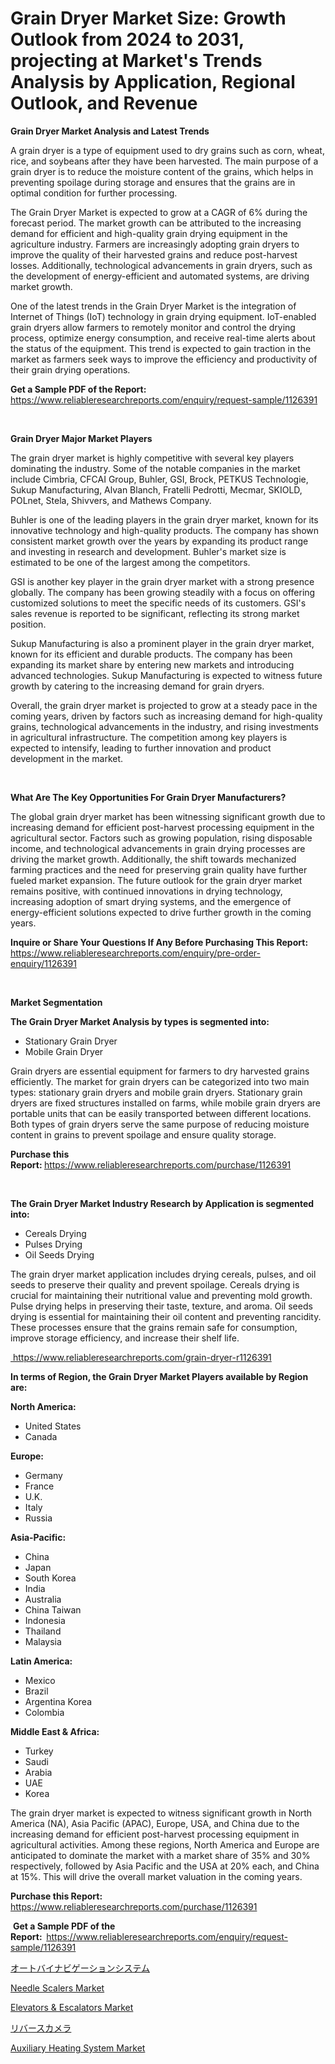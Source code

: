 <p><h1>Grain Dryer Market Size: Growth Outlook from 2024 to 2031, projecting at Market's Trends Analysis by Application, Regional Outlook, and Revenue</h1></p><p><strong>Grain Dryer Market Analysis and Latest Trends</strong></p>
<p><p>A grain dryer is a type of equipment used to dry grains such as corn, wheat, rice, and soybeans after they have been harvested. The main purpose of a grain dryer is to reduce the moisture content of the grains, which helps in preventing spoilage during storage and ensures that the grains are in optimal condition for further processing.</p><p>The Grain Dryer Market is expected to grow at a CAGR of 6% during the forecast period. The market growth can be attributed to the increasing demand for efficient and high-quality grain drying equipment in the agriculture industry. Farmers are increasingly adopting grain dryers to improve the quality of their harvested grains and reduce post-harvest losses. Additionally, technological advancements in grain dryers, such as the development of energy-efficient and automated systems, are driving market growth.</p><p>One of the latest trends in the Grain Dryer Market is the integration of Internet of Things (IoT) technology in grain drying equipment. IoT-enabled grain dryers allow farmers to remotely monitor and control the drying process, optimize energy consumption, and receive real-time alerts about the status of the equipment. This trend is expected to gain traction in the market as farmers seek ways to improve the efficiency and productivity of their grain drying operations.</p></p>
<p><strong>Get a Sample PDF of the Report:&nbsp;</strong> <a href="https://www.reliableresearchreports.com/enquiry/request-sample/1126391">https://www.reliableresearchreports.com/enquiry/request-sample/1126391</a></p>
<p>&nbsp;</p>
<p><strong>Grain Dryer Major Market Players</strong></p>
<p><p>The grain dryer market is highly competitive with several key players dominating the industry. Some of the notable companies in the market include Cimbria, CFCAI Group, Buhler, GSI, Brock, PETKUS Technologie, Sukup Manufacturing, Alvan Blanch, Fratelli Pedrotti, Mecmar, SKIOLD, POLnet, Stela, Shivvers, and Mathews Company.</p><p>Buhler is one of the leading players in the grain dryer market, known for its innovative technology and high-quality products. The company has shown consistent market growth over the years by expanding its product range and investing in research and development. Buhler's market size is estimated to be one of the largest among the competitors.</p><p>GSI is another key player in the grain dryer market with a strong presence globally. The company has been growing steadily with a focus on offering customized solutions to meet the specific needs of its customers. GSI's sales revenue is reported to be significant, reflecting its strong market position.</p><p>Sukup Manufacturing is also a prominent player in the grain dryer market, known for its efficient and durable products. The company has been expanding its market share by entering new markets and introducing advanced technologies. Sukup Manufacturing is expected to witness future growth by catering to the increasing demand for grain dryers.</p><p>Overall, the grain dryer market is projected to grow at a steady pace in the coming years, driven by factors such as increasing demand for high-quality grains, technological advancements in the industry, and rising investments in agricultural infrastructure. The competition among key players is expected to intensify, leading to further innovation and product development in the market.</p></p>
<p>&nbsp;</p>
<p><strong>What Are The Key Opportunities For Grain Dryer Manufacturers?</strong></p>
<p><p>The global grain dryer market has been witnessing significant growth due to increasing demand for efficient post-harvest processing equipment in the agricultural sector. Factors such as growing population, rising disposable income, and technological advancements in grain drying processes are driving the market growth. Additionally, the shift towards mechanized farming practices and the need for preserving grain quality have further fueled market expansion. The future outlook for the grain dryer market remains positive, with continued innovations in drying technology, increasing adoption of smart drying systems, and the emergence of energy-efficient solutions expected to drive further growth in the coming years.</p></p>
<p><strong>Inquire or Share Your Questions If Any Before Purchasing This Report:</strong> <a href="https://www.reliableresearchreports.com/enquiry/pre-order-enquiry/1126391">https://www.reliableresearchreports.com/enquiry/pre-order-enquiry/1126391</a></p>
<p>&nbsp;</p>
<p><strong>Market Segmentation</strong></p>
<p><strong>The Grain Dryer Market Analysis by types is segmented into:</strong></p>
<p><ul><li>Stationary Grain Dryer</li><li>Mobile Grain Dryer</li></ul></p>
<p><p>Grain dryers are essential equipment for farmers to dry harvested grains efficiently. The market for grain dryers can be categorized into two main types: stationary grain dryers and mobile grain dryers. Stationary grain dryers are fixed structures installed on farms, while mobile grain dryers are portable units that can be easily transported between different locations. Both types of grain dryers serve the same purpose of reducing moisture content in grains to prevent spoilage and ensure quality storage.</p></p>
<p><strong>Purchase this Report:&nbsp;</strong><a href="https://www.reliableresearchreports.com/purchase/1126391">https://www.reliableresearchreports.com/purchase/1126391</a></p>
<p>&nbsp;</p>
<p><strong>The Grain Dryer Market Industry Research by Application is segmented into:</strong></p>
<p><ul><li>Cereals Drying</li><li>Pulses Drying</li><li>Oil Seeds Drying</li></ul></p>
<p><p>The grain dryer market application includes drying cereals, pulses, and oil seeds to preserve their quality and prevent spoilage. Cereals drying is crucial for maintaining their nutritional value and preventing mold growth. Pulse drying helps in preserving their taste, texture, and aroma. Oil seeds drying is essential for maintaining their oil content and preventing rancidity. These processes ensure that the grains remain safe for consumption, improve storage efficiency, and increase their shelf life.</p></p>
<p><a href="https://www.reliableresearchreports.com/grain-dryer-r1126391">&nbsp;https://www.reliableresearchreports.com/grain-dryer-r1126391</a></p>
<p><strong>In terms of Region, the Grain Dryer Market Players available by Region are:</strong></p>
<p>
    <p> <strong> North America: </strong>
        <ul>
            <li>United States</li>
            <li>Canada</li>
        </ul>
        </p> 
    <p> <strong> Europe: </strong>
        <ul>
            <li>Germany</li>
            <li>France</li>
            <li>U.K.</li>
            <li>Italy</li>
            <li>Russia</li>
        </ul>
        </p> 
    <p> <strong> Asia-Pacific: </strong>
        <ul>
            <li>China</li>
            <li>Japan</li>
            <li>South Korea</li>
            <li>India</li>
            <li>Australia</li>
            <li>China Taiwan</li>
            <li>Indonesia</li>
            <li>Thailand</li>
            <li>Malaysia</li>
        </ul>
        </p> 
    <p> <strong> Latin America: </strong>
        <ul>
            <li>Mexico</li>
            <li>Brazil</li>
            <li>Argentina Korea</li>
            <li>Colombia</li>
        </ul>
        </p> 
    <p> <strong> Middle East & Africa: </strong>
        <ul>
            <li>Turkey</li>
            <li>Saudi</li>
            <li>Arabia</li>
            <li>UAE</li>
            <li>Korea</li>
        </ul>
    </p>
    </p>
<p><p>The grain dryer market is expected to witness significant growth in North America (NA), Asia Pacific (APAC), Europe, USA, and China due to the increasing demand for efficient post-harvest processing equipment in agricultural activities. Among these regions, North America and Europe are anticipated to dominate the market with a market share of 35% and 30% respectively, followed by Asia Pacific and the USA at 20% each, and China at 15%. This will drive the overall market valuation in the coming years.</p></p>
<p><strong>Purchase this Report: </strong><a href="https://www.reliableresearchreports.com/purchase/1126391">https://www.reliableresearchreports.com/purchase/1126391</a></p>
<p>&nbsp;<strong>Get a Sample PDF of the Report:&nbsp;&nbsp;</strong><a href="https://www.reliableresearchreports.com/enquiry/request-sample/1126391">https://www.reliableresearchreports.com/enquiry/request-sample/1126391</a></p>
<p><strong></strong></p>
<p><p><a href="https://github.com/joaejkdzgyljvo6/Market-Research-Report-List-1/blob/main/984234135121.md">オートバイナビゲーションシステム</a></p><p><a href="https://www.linkedin.com/pulse/needle-scalers-market-competitive-analysis-trends-forecast-2031-knw6c?trackingId=mTo3sLfZpfjY186D0m5hTA%3D%3D">Needle Scalers Market</a></p><p><a href="https://www.linkedin.com/pulse/elevators-amp-escalators-market-size-cagr-trends-2024-2030-pereops-rnjre?trackingId=IfBsGqSbmhUqaBH%2B5QcNxw%3D%3D">Elevators & Escalators Market</a></p><p><a href="https://github.com/ppmazlotr77499/Market-Research-Report-List-1/blob/main/563488235120.md">リバースカメラ</a></p><p><a href="https://github.com/edytherolanlouisejk1miz0wig/Market-Research-Report-List-2/blob/main/auxiliary-heating-system-market.md">Auxiliary Heating System Market</a></p></p>